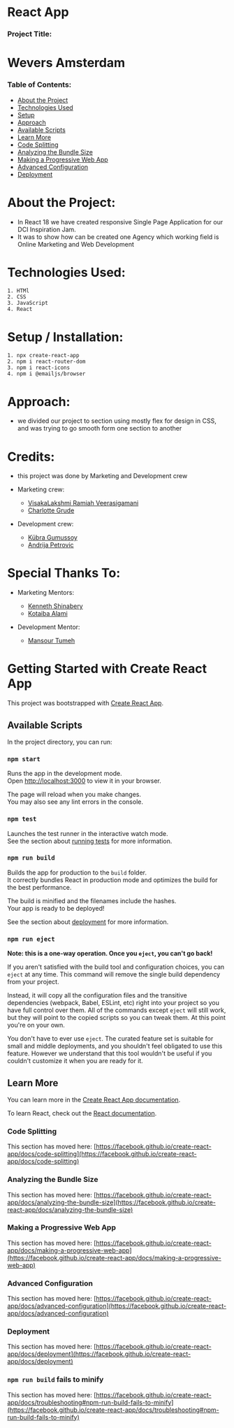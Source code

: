 # React App


### Project Title: 
  # Wevers Amsterdam


### Table of Contents:


* [About the Project](https://github.com/Andrija1986/inspirationjam#about-the-project)
* [Technologies Used](https://github.com/Andrija1986/inspirationjam#technologies-used)
* [Setup](https://github.com/Andrija1986/inspirationjam#setup)
* [Approach](https://github.com/Andrija1986/inspirationjam#approach)
* [Available Scripts](https://github.com/Andrija1986/inspirationjam#available-scripts)
* [Learn More](https://github.com/Andrija1986/inspirationjam#learn-more)
* [Code Splitting](https://github.com/Andrija1986/inspirationjam#code-splitting)
* [Analyzing the Bundle Size](https://github.com/Andrija1986/inspirationjam#analyzing-the-bundle-size)
* [Making a Progressive Web App](https://github.com/Andrija1986/inspirationjam#making-a-progressive-web-app)
* [Advanced Configuration](https://github.com/Andrija1986/inspirationjam#advanced-configuration)
* [Deployment](https://github.com/Andrija1986/inspirationjam#eployment)

# About the Project:

- In React 18 we have created responsive Single Page Application for our DCI Inspiration Jam.
- It was to show how can be created one Agency which working field is Online Marketing and Web Development


# Technologies Used:

    1. HTMl
    2. CSS
    3. JavaScript
    4. React


# Setup / Installation:

    1. npx create-react-app
    2. npm i react-router-dom
    3. npm i react-icons
    4. npm i @emailjs/browser

# Approach:
    
- we divided our project to section using mostly flex for design in CSS, and was trying to go smooth form one section to another

# Credits:

- this project was done by Marketing and Development crew

- Marketing crew: 
    * [VisakaLakshmi Ramiah Veerasigamani](https://www.linkedin.com/in/visakalakshmi-ramiah-veerasigamani-737150238/)
    * [Charlotte Grude](https://www.linkedin.com/in/charlotte-grude-a69542a2/)

- Development crew: 
    * [Kübra Gumussoy](https://github.com/Adanurk)
    * [Andrija Petrovic](https://github.com/Andrija1986)

# Special Thanks To:

- Marketing Mentors: 
    * [Kenneth Shinabery](https://www.linkedin.com/in/kshinabery/)
    * [Kotaiba Alami](https://www.google.com)

- Development Mentor: 
    * [Mansour Tumeh](https://www.linkedin.com/in/mansour-t-0028b921)

# Getting Started with Create React App

This project was bootstrapped with [Create React App](https://github.com/facebook/create-react-app).

## Available Scripts

In the project directory, you can run:

### `npm start`

Runs the app in the development mode.\
Open [http://localhost:3000](http://localhost:3000) to view it in your browser.

The page will reload when you make changes.\
You may also see any lint errors in the console.

### `npm test`

Launches the test runner in the interactive watch mode.\
See the section about [running tests](https://facebook.github.io/create-react-app/docs/running-tests) for more information.

### `npm run build`

Builds the app for production to the `build` folder.\
It correctly bundles React in production mode and optimizes the build for the best performance.

The build is minified and the filenames include the hashes.\
Your app is ready to be deployed!

See the section about [deployment](https://facebook.github.io/create-react-app/docs/deployment) for more information.

### `npm run eject`

**Note: this is a one-way operation. Once you `eject`, you can't go back!**

If you aren't satisfied with the build tool and configuration choices, you can `eject` at any time. This command will remove the single build dependency from your project.

Instead, it will copy all the configuration files and the transitive dependencies (webpack, Babel, ESLint, etc) right into your project so you have full control over them. All of the commands except `eject` will still work, but they will point to the copied scripts so you can tweak them. At this point you're on your own.

You don't have to ever use `eject`. The curated feature set is suitable for small and middle deployments, and you shouldn't feel obligated to use this feature. However we understand that this tool wouldn't be useful if you couldn't customize it when you are ready for it.

## Learn More

You can learn more in the [Create React App documentation](https://facebook.github.io/create-react-app/docs/getting-started).

To learn React, check out the [React documentation](https://reactjs.org/).

### Code Splitting

This section has moved here: [https://facebook.github.io/create-react-app/docs/code-splitting](https://facebook.github.io/create-react-app/docs/code-splitting)

### Analyzing the Bundle Size

This section has moved here: [https://facebook.github.io/create-react-app/docs/analyzing-the-bundle-size](https://facebook.github.io/create-react-app/docs/analyzing-the-bundle-size)

### Making a Progressive Web App

This section has moved here: [https://facebook.github.io/create-react-app/docs/making-a-progressive-web-app](https://facebook.github.io/create-react-app/docs/making-a-progressive-web-app)

### Advanced Configuration

This section has moved here: [https://facebook.github.io/create-react-app/docs/advanced-configuration](https://facebook.github.io/create-react-app/docs/advanced-configuration)

### Deployment

This section has moved here: [https://facebook.github.io/create-react-app/docs/deployment](https://facebook.github.io/create-react-app/docs/deployment)

### `npm run build` fails to minify

This section has moved here: [https://facebook.github.io/create-react-app/docs/troubleshooting#npm-run-build-fails-to-minify](https://facebook.github.io/create-react-app/docs/troubleshooting#npm-run-build-fails-to-minify)

